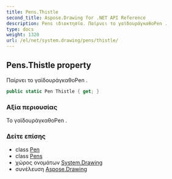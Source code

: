 ```yaml
---
title: Pens.Thistle
second_title: Aspose.Drawing for .NET API Reference
description: Pens ιδιοκτησία. Παίρνει το γαϊδουράγκαθοPen .
type: docs
weight: 1320
url: /el/net/system.drawing/pens/thistle/
---
```

## Pens.Thistle property

Παίρνει το γαϊδουράγκαθοPen .

```csharp
public static Pen Thistle { get; }
```

### Αξία περιουσίας

Το γαϊδουράγκαθοPen .

### Δείτε επίσης

* class [Pen](../../pen/)
* class [Pens](../)
* χώρος ονομάτων [System.Drawing](../../pens/)
* συνέλευση [Aspose.Drawing](../../../)



